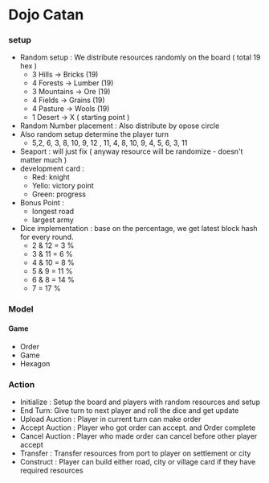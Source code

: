 # Dojo Catan

### setup

- Random setup : We distribute resources randomly on the board ( total 19 hex )
  - 3 Hills -> Bricks (19)
  - 4 Forests -> Lumber (19)
  - 3 Mountains -> Ore (19)
  - 4 Fields -> Grains (19)
  - 4 Pasture -> Wools (19)
  - 1 Desert -> X ( starting point )
- Random Number placement : Also distribute by opose circle
- Also random setup determine the player turn
  - 5,2, 6, 3, 8, 10, 9, 12 , 11, 4, 8, 10, 9, 4, 5, 6, 3, 11
- Seaport : will just fix ( anyway resource will be randomize - doesn't matter much )
- development card :
  - Red: knight
  - Yello: victory point
  - Green: progress
- Bonus Point :
  - longest road
  - largest army
- Dice implementation : base on the percentage, we get latest block hash for every round.
  - 2 & 12 = 3 %
  - 3 & 11 = 6 %
  - 4 & 10 = 8 %
  - 5 & 9 = 11 %
  - 6 & 8 = 14 %
  - 7 = 17 %

### Model

#### Game

- Order
- Game
- Hexagon

### Action

- Initialize : Setup the board and players with random resources and setup
- End Turn: Give turn to next player and roll the dice and get update
- Upload Auction : Player in current turn can make order
- Accept Auction : Player who got order can accept. and Order complete
- Cancel Auction : Player who made order can cancel before other player accept
- Transfer : Transfer resources from port to player on settlement or city
- Construct : Player can build either road, city or village card if they have required resources
